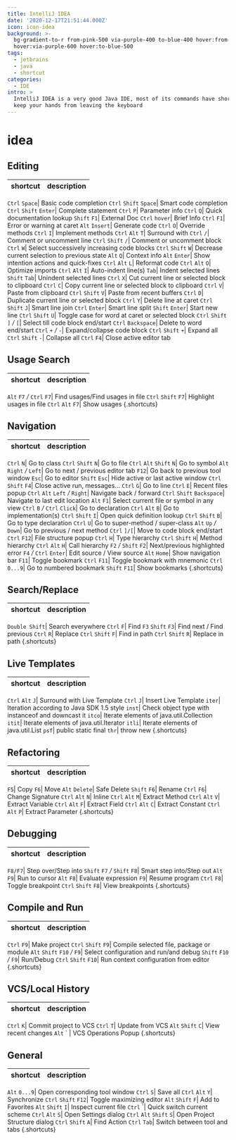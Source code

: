 ```yaml
---
title: IntelliJ IDEA
date: '2020-12-17T21:51:44.000Z'
icon: icon-idea
background: >-
  bg-gradient-to-r from-pink-500 via-purple-400 to-blue-400 hover:from-pink-700
  hover:via-purple-600 hover:to-blue-500
tags:
  - jetbrains
  - java
  - shortcut
categories:
  - IDE
intro: >
  IntelliJ IDEA is a very good Java IDE, most of its commands have shortcuts to
  keep your hands from leaving the keyboard
---
```


# idea

## Editing

| shortcut | description |
| :--- | :--- |
`Ctrl` `Space`\| Basic code completion `Ctrl` `Shift` `Space`\| Smart code completion `Ctrl` `Shift` `Enter`\| Complete statement `Ctrl` `P`\| Parameter info `Ctrl` `Q`\| Quick documentation lookup `Shift` `F1`\| External Doc `Ctrl` `hover`\| Brief Info `Ctrl` `F1`\| Error or warning at caret `Alt` `Insert`\| Generate code `Ctrl` `O`\| Override methods `Ctrl` `I`\| Implement methods `Ctrl` `Alt` `T`\| Surround with `Ctrl` `/`\| Comment or uncomment line `Ctrl` `Shift` `/`\| Comment or uncomment block `Ctrl` `W`\| Select successively increasing code blocks `Ctrl` `Shift` `W`\| Decrease current selection to previous state `Alt` `Q`\| Context info `Alt` `Enter`\| Show intention actions and quick-fixes `Ctrl` `Alt` `L`\| Reformat code `Ctrl` `Alt` `O`\| Optimize imports `Ctrl` `Alt` `I`\| Auto-indent line\(s\) `Tab`\| Indent selected lines `Shift` `Tab`\| Unindent selected lines `Ctrl` `X`\| Cut current line or selected block to clipboard `Ctrl` `C`\| Copy current line or selected block to clipboard `Ctrl` `V`\| Paste from clipboard `Ctrl` `Shift` `V`\| Paste from recent buffers `Ctrl` `D`\| Duplicate current line or selected block `Ctrl` `Y`\| Delete line at caret `Ctrl` `Shift` `J`\| Smart line join `Ctrl` `Enter`\| Smart line split `Shift` `Enter`\| Start new line `Ctrl` `Shift` `U`\| Toggle case for word at caret or selected block `Ctrl` `Shift` `]` _/_ `[`\| Select till code block end/start `Ctrl` `Backspace`\| Delete to word end/start `Ctrl` `+` _/_ `-`\| Expand/collapse code block `Ctrl` `Shift` `+`\| Expand all `Ctrl` `Shift` `-`\| Collapse all `Ctrl` `F4`\| Close active editor tab

## Usage Search

| shortcut | description |
| :--- | :--- |
`Alt` `F7` _/_ `Ctrl` `F7`\| Find usages/Find usages in file `Ctrl` `Shift` `F7`\| Highlight usages in file `Ctrl` `Alt` `F7`\| Show usages {.shortcuts}

## Navigation

| shortcut | description |
| :--- | :--- |
`Ctrl` `N`\| Go to class `Ctrl` `Shift` `N`\| Go to file `Ctrl` `Alt` `Shift` `N`\| Go to symbol `Alt` `Right` _/_ `Left`\| Go to next / previous editor tab `F12`\| Go back to previous tool window `Esc`\| Go to editor `Shift` `Esc`\| Hide active or last active window `Ctrl` `Shift` `F4`\| Close active run, messages... `Ctrl` `G`\| Go to line `Ctrl` `E`\| Recent files popup `Ctrl` `Alt` `Left` _/_ `Right`\| Navigate back / forward `Ctrl` `Shift` `Backspace`\| Navigate to last edit location `Alt` `F1`\| Select current file or symbol in any view `Ctrl` `B` _/_ `Ctrl` `Click`\| Go to declaration `Ctrl` `Alt` `B`\| Go to implementation\(s\) `Ctrl` `Shift` `I`\| Open quick definition lookup `Ctrl` `Shift` `B`\| Go to type declaration `Ctrl` `U`\| Go to super-method / super-class `Alt` `Up` _/_ `Down`\| Go to previous / next method `Ctrl` `]/[`\| Move to code block end/start `Ctrl` `F12`\| File structure popup `Ctrl` `H`\| Type hierarchy `Ctrl` `Shift` `H`\| Method hierarchy `Ctrl` `Alt` `H`\| Call hierarchy `F2` _/_ `Shift` `F2`\| Next/previous highlighted error `F4` _/_ `Ctrl` `Enter`\| Edit source / View source `Alt` `Home`\| Show navigation bar `F11`\| Toggle bookmark `Ctrl` `F11`\| Toggle bookmark with mnemonic `Ctrl` `0...9`\| Go to numbered bookmark `Shift` `F11`\| Show bookmarks {.shortcuts}

## Search/Replace

| shortcut | description |
| :--- | :--- |
`Double Shift`\| Search everywhere `Ctrl` `F`\| Find `F3` `Shift` `F3`\| Find next / Find previous `Ctrl` `R`\| Replace `Ctrl` `Shift` `F`\| Find in path `Ctrl` `Shift` `R`\| Replace in path {.shortcuts}

## Live Templates

| shortcut | description |
| :--- | :--- |
`Ctrl` `Alt` `J`\| Surround with Live Template `Ctrl` `J`\| Insert Live Template `iter`\| Iteration according to Java SDK 1.5 style `inst`\| Check object type with instanceof and downcast it `itco`\| Iterate elements of java.util.Collection `itit`\| Iterate elements of java.util.Iterator `itli`\| Iterate elements of java.util.List `psf`\| public static final `thr`\| throw new {.shortcuts}

## Refactoring

| shortcut | description |
| :--- | :--- |
`F5`\| Copy `F6`\| Move `Alt` `Delete`\| Safe Delete `Shift` `F6`\| Rename `Ctrl` `F6`\| Change Signature `Ctrl` `Alt` `N`\| Inline `Ctrl` `Alt` `M`\| Extract Method `Ctrl` `Alt` `V`\| Extract Variable `Ctrl` `Alt` `F`\| Extract Field `Ctrl` `Alt` `C`\| Extract Constant `Ctrl` `Alt` `P`\| Extract Parameter {.shortcuts}

## Debugging

| shortcut | description |
| :--- | :--- |
`F8/F7`\| Step over/Step into `Shift` `F7` _/_ `Shift` `F8`\| Smart step into/Step out `Alt` `F9`\| Run to cursor `Alt` `F8`\| Evaluate expression `F9`\| Resume program `Ctrl` `F8`\| Toggle breakpoint `Ctrl` `Shift` `F8`\| View breakpoints {.shortcuts}

## Compile and Run

| shortcut | description |
| :--- | :--- |
`Ctrl` `F9`\| Make project `Ctrl` `Shift` `F9`\| Compile selected file, package or module `Alt` `Shift` `F10` _/_ `F9`\| Select configuration and run/and debug `Shift` `F10` _/_ `F9`\| Run/Debug `Ctrl` `Shift` `F10`\| Run context configuration from editor {.shortcuts}

## VCS/Local History

| shortcut | description |
| :--- | :--- |
`Ctrl` `K`\| Commit project to VCS `Ctrl` `T`\| Update from VCS `Alt` `Shift` `C`\| View recent changes `Alt` \` \| VCS Operations Popup {.shortcuts}

## General

| shortcut | description |
| :--- | :--- |
`Alt` `0...9`\| Open corresponding tool window `Ctrl` `S`\| Save all `Ctrl` `Alt` `Y`\| Synchronize `Ctrl` `Shift` `F12`\| Toggle maximizing editor `Alt` `Shift` `F`\| Add to Favorites `Alt` `Shift` `I`\| Inspect current file `Ctrl` \`\| Quick switch current scheme `Ctrl` `Alt` `S`\| Open Settings dialog `Ctrl` `Alt` `Shift` `S`\| Open Project Structure dialog `Ctrl` `Shift` `A`\| Find Action `Ctrl` `Tab`\| Switch between tool and tabs {.shortcuts}

